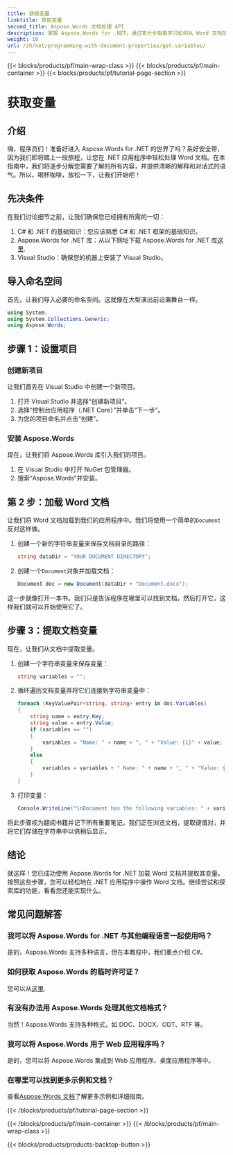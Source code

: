 ```yaml
---
title: 获取变量
linktitle: 获取变量
second_title: Aspose.Words 文档处理 API
description: 掌握 Aspose.Words for .NET。通过本分步指南学习如何从 Word 文档加载和提取变量。
weight: 10
url: /zh/net/programming-with-document-properties/get-variables/
---
```


{{< blocks/products/pf/main-wrap-class >}}
{{< blocks/products/pf/main-container >}}
{{< blocks/products/pf/tutorial-page-section >}}

# 获取变量

## 介绍

嗨，程序员们！准备好进入 Aspose.Words for .NET 的世界了吗？系好安全带，因为我们即将踏上一段旅程，让您在 .NET 应用程序中轻松处理 Word 文档。在本指南中，我们将逐步分解您需要了解的所有内容，并提供清晰的解释和对话式的语气。所以，喝杯咖啡，放松一下，让我们开始吧！

## 先决条件

在我们讨论细节之前，让我们确保您已经拥有所需的一切：

1. C# 和 .NET 的基础知识：您应该熟悉 C# 和 .NET 框架的基础知识。
2.  Aspose.Words for .NET 库：从以下网址下载 Aspose.Words for .NET 库[这里](https://releases.aspose.com/words/net/).
3. Visual Studio：确保您的机器上安装了 Visual Studio。

## 导入命名空间

首先，让我们导入必要的命名空间。这就像在大型演出前设置舞台一样。

```csharp
using System;
using System.Collections.Generic;
using Aspose.Words;
```

## 步骤 1：设置项目

### 创建新项目

让我们首先在 Visual Studio 中创建一个新项目。

1. 打开 Visual Studio 并选择“创建新项目”。
2. 选择“控制台应用程序（.NET Core）”并单击“下一步”。
3. 为您的项目命名并点击“创建”。

### 安装 Aspose.Words

现在，让我们将 Aspose.Words 库引入我们的项目。

1. 在 Visual Studio 中打开 NuGet 包管理器。
2. 搜索“Aspose.Words”并安装。

## 第 2 步：加载 Word 文档

让我们将 Word 文档加载到我们的应用程序中。我们将使用一个简单的`Document`反对这样做。

1. 创建一个新的字符串变量来保存文档目录的路径：
    ```csharp
    string dataDir = "YOUR DOCUMENT DIRECTORY";
    ```

2. 创建一个`Document`对象并加载文档：
    ```csharp
    Document doc = new Document(dataDir + "Document.docx");
    ```

这一步就像打开一本书。我们只是告诉程序在哪里可以找到文档，然后打开它，这样我们就可以开始使用它了。

## 步骤 3：提取文档变量

现在，让我们从文档中提取变量。

1. 创建一个字符串变量来保存变量：
    ```csharp
    string variables = "";
    ```

2. 循环遍历文档变量并将它们连接到字符串变量中：
    ```csharp
    foreach (KeyValuePair<string, string> entry in doc.Variables)
    {
        string name = entry.Key;
        string value = entry.Value;
        if (variables == "")
        {
            variables = "Name: " + name + ", " + "Value: {1}" + value;
        }
        else
        {
            variables = variables + " Name: " + name + ", " + "Value: {1}" + value;
        }
    }
    ```

3. 打印变量：
    ```csharp
    Console.WriteLine("\nDocument has the following variables: " + variables);
    ```


将此步骤视为翻阅书籍并记下所有重要笔记。我们正在浏览文档，提取键值对，并将它们存储在字符串中以供稍后显示。

## 结论

就这样！您已成功使用 Aspose.Words for .NET 加载 Word 文档并提取其变量。按照这些步骤，您可以轻松地在 .NET 应用程序中操作 Word 文档。继续尝试和探索库的功能，看看您还能实现什么。

## 常见问题解答

### 我可以将 Aspose.Words for .NET 与其他编程语言一起使用吗？
是的，Aspose.Words 支持多种语言，但在本教程中，我们重点介绍 C#。

### 如何获取 Aspose.Words 的临时许可证？
您可以从[这里](https://purchase.aspose.com/temporary-license/).

### 有没有办法用 Aspose.Words 处理其他文档格式？
当然！Aspose.Words 支持各种格式，如 DOC、DOCX、ODT、RTF 等。

### 我可以将 Aspose.Words 用于 Web 应用程序吗？
是的，您可以将 Aspose.Words 集成到 Web 应用程序、桌面应用程序等中。

### 在哪里可以找到更多示例和文档？
查看[Aspose.Words 文档](https://reference.aspose.com/words/net/)了解更多示例和详细指南。

{{< /blocks/products/pf/tutorial-page-section >}}

{{< /blocks/products/pf/main-container >}}
{{< /blocks/products/pf/main-wrap-class >}}

{{< blocks/products/products-backtop-button >}}
